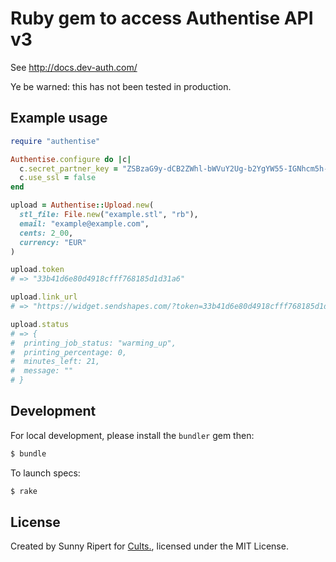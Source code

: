 Ruby gem to access Authentise API v3
====================================

See http://docs.dev-auth.com/

Ye be warned: this has not been tested in production.

Example usage
-------------

```rb
require "authentise"

Authentise.configure do |c|
  c.secret_partner_key = "ZSBzaG9y-dCB2ZWhl-bWVuY2Ug-b2YgYW55-IGNhcm5h-bCB=="
  c.use_ssl = false
end

upload = Authentise::Upload.new(
  stl_file: File.new("example.stl", "rb"),
  email: "example@example.com",
  cents: 2_00,
  currency: "EUR"
)

upload.token
# => "33b41d6e80d4918cfff768185d1d31a6"

upload.link_url
# => "https://widget.sendshapes.com/?token=33b41d6e80d4918cfff768185d1d31a6"

upload.status
# => {
#  printing_job_status: "warming_up",
#  printing_percentage: 0,
#  minutes_left: 21,
#  message: ""
# }
```


Development
-----------

For local development, please install the `bundler` gem then:

```sh
$ bundle
```

To launch specs:

```sh
$ rake
```


License
-------

Created by Sunny Ripert for [Cults.](https://cults3d.com),
licensed under the MIT License.
